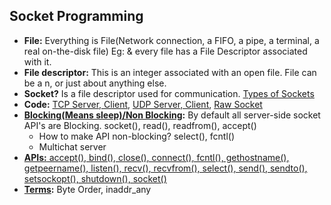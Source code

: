 ## Socket Programming
- **File:** Everything is File(Network connection, a FIFO, a pipe, a terminal, a real on-the-disk file) Eg: & every file has a File Descriptor associated with it. 
- **File descriptor:** This is an integer associated with an open file. File can be a n, or just about anything else.
- **Socket?** Is a file descriptor used for communication. [Types of Sockets](Types_of_sockets.md)
- **Code:** [TCP Server, Client](TCP_ServerClient), [UDP Server, Client](UDP_ServerClient), [Raw Socket](Raw_Socket)
- **[Blocking(Means sleep)/Non Blocking](Blocking_NonBlocking/):** By default all server-side socket API's are Blocking. socket(), read(), readfrom(), accept()
  - How to make API non-blocking? select(), fcntl()
  - Multichat server
- [**APIs:** accept(), bind(), close(), connect(), fcntl(), gethostname(), getpeername(), listen(), recv(), recvfrom(), select(), send(), sendto(), setsockopt(), shutdown(), socket()](APIs_Structures)
- **[Terms](Terms):** Byte Order, inaddr_any

